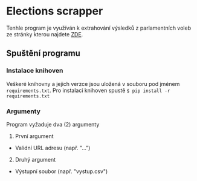 # Elections scrapper

Tenhle program je využíván k extrahování výsledků z parlamentních voleb ze stránky kterou najdete [ZDE](https://volby.cz/).

## Spuštění programu
### Instalace knihoven
Veškeré knihovny a jejich verzce jsou uložená v souboru pod jménem ```requirements.txt```. Pro instalaci knihoven spustě
```$ pip install -r requirements.txt```
### Argumenty
Program vyžaduje dva (2) argumenty
1. První argument
 - Validní URL adresu (např. "...")
2. Druhý argument
 - Výstupní soubor (např. "vystup.csv")
